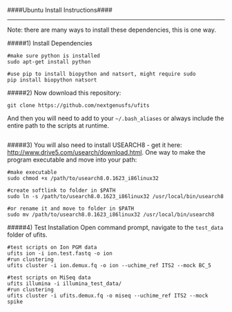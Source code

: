 ####Ubuntu Install Instructions####
___

Note: there are many ways to install these dependencies, this is one way.

#####1) Install Dependencies

```
#make sure python is installed
sudo apt-get install python

#use pip to install biopython and natsort, might require sudo
pip install biopython natsort  
```

#####2) Now download this repository:

```
git clone https://github.com/nextgenusfs/ufits
```

And then you will need to add to your `~/.bash_aliases` or always include the entire path to the scripts at runtime.

```export PATH="/location/of/packages/ufits:$PATH"
```

#####3) You will also need to install USEARCH8 - get it here: http://www.drive5.com/usearch/download.html.  One way to make the program executable and move into your path:

```
#make executable
sudo chmod +x /path/to/usearch8.0.1623_i86linux32
```

```
#create softlink to folder in $PATH
sudo ln -s /path/to/usearch8.0.1623_i86linux32 /usr/local/bin/usearch8

#or rename it and move to folder in $PATH
sudo mv /path/to/usearch8.0.1623_i86linux32 /usr/local/bin/usearch8
```

#####4) Test Installation
Open command prompt, navigate to the `test_data` folder of ufits.

```
#test scripts on Ion PGM data
ufits ion -i ion.test.fastq -o ion
#run clustering
ufits cluster -i ion.demux.fq -o ion --uchime_ref ITS2 --mock BC_5
```
```
#test scripts on MiSeq data
ufits illumina -i illumina_test_data/
#run clustering
ufits cluster -i ufits.demux.fq -o miseq --uchime_ref ITS2 --mock spike
```

